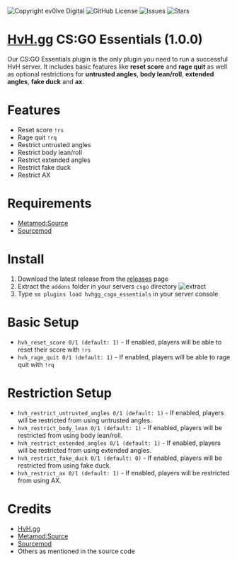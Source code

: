 ![Copyright ev0lve Digital](https://img.shields.io/badge/Copyright-ev0lve%20Digital-blue) ![GitHub License](https://img.shields.io/github/license/HvH-gg/CSGO-Essentials) ![Issues](https://img.shields.io/github/issues/HvH-gg/CSGO-Essentials) ![Stars](https://img.shields.io/github/stars/HvH-gg/CSGO-Essentials)

# [HvH.gg](https://hvh.gg) CS:GO Essentials (1.0.0)

Our CS:GO Essentials plugin is the only plugin you need to run a successful HvH server. It includes basic features like **reset score** and **rage quit** as well as optional restrictions for **untrusted angles**, **body lean/roll**, **extended angles**, **fake duck** and **ax**.

# Features
- Reset score `!rs`
- Rage quit `!rq`
- Restrict untrusted angles
- Restrict body lean/roll
- Restrict extended angles
- Restrict fake duck
- Restrict AX

# Requirements
- [Metamod:Source](https://www.sourcemm.net/downloads.php/?branch=stable)
- [Sourcemod](https://www.sourcemod.net/downloads.php?branch=stable)

# Install
1. Download the latest release from the [releases](https://github.com/HvH-gg/CSGO-Essentials/releases) page
2. Extract the `addons` folder in your servers `csgo` directory
![extract](https://du.hurenso.hn/r/63EGKE.png)
3. Type `sm plugins load hvhgg_csgo_essentials` in your server console

# Basic Setup
- `hvh_reset_score 0/1 (default: 1)` - If enabled, players will be able to reset their score with `!rs`
- `hvh_rage_quit 0/1 (default: 1)` - If enabled, players will be able to rage quit with `!rq`
# Restriction Setup
- `hvh_restrict_untrusted_angles 0/1 (default: 1)` - If enabled, players will be restricted from using untrusted angles.
- `hvh_restrict_body_lean 0/1 (default: 1)` - If enabled, players will be restricted from using body lean/roll.
- `hvh_restrict_extended_angles 0/1 (default: 1)` - If enabled, players will be restricted from using extended angles.
- `hvh_restrict_fake_duck 0/1 (default: 0)` - If enabled, players will be restricted from using fake duck.
- `hvh_restrict_ax 0/1 (default: 1)` - If enabled, players will be restricted from using AX.

# Credits
- [HvH.gg](https://hvh.gg)
- [Metamod:Source](https://www.sourcemm.net/)
- [Sourcemod](https://www.sourcemod.net/)
- Others as mentioned in the source code

